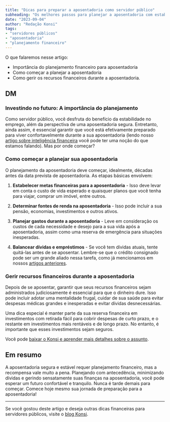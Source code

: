 ```yaml
---
title: "Dicas para preparar a aposentadoria como servidor público"
subheading: "Os melhores passos para planejar a aposentadoria com estabilidade financeira"
date: "2023-09-04"
author: "Redação Konsi"
tags:
- "servidores públicos"
- "aposentadoria"
- "planejamento financeiro"
---
```


O que falaremos nesse artigo:

- Importância do planejamento financeiro para aposentadoria
- Como começar a planejar a aposentadoria
- Como gerir os recursos financeiros durante a aposentadoria.

## DM
### Investindo no futuro: A importância do planejamento

Como servidor público, você desfruta do benefício da estabilidade no emprego, além da perspectiva de uma aposentadoria segura. Entretanto, ainda assim, é essencial garantir que você está efetivamente preparado para viver confortavelmente durante a sua aposentadoria (lendo nosso [artigo sobre inteligência financeira](https://konsi.com.br/postagens/a-importncia-da-inteligncia-financeira-para-servidores-pblicos-e-como-implement-la-em-sua-vida.md) você pode ter uma noção do que estamos falando). Mas por onde começar?

### Como começar a planejar sua aposentadoria 

O planejamento da aposentadoria deve começar, idealmente, décadas antes da data prevista de aposentadoria. As etapas básicas envolvem:

1. **Estabelecer metas financeiras para a aposentadoria** - Isso deve levar em conta o custo de vida esperado e quaisquer planos que você tenha para viajar, comprar um imóvel, entre outros.  

2. **Determinar fontes de renda na aposentadoria** - Isso pode incluir a sua pensão, economias, investimentos e outros ativos.  

3. **Planejar gastos durante a aposentadoria** - Leve em consideração os custos de cada necessidade e desejo para a sua vida após a aposentadoria, assim como uma reserva de emergência para situações inesperadas.

4. **Balancear dívidas e empréstimos** - Se você tem dívidas atuais, tente quitá-las antes de se aposentar. Lembre-se que o crédito consignado pode ser um grande aliado nessa tarefa, como já mencionamos em nossos [artigos anteriores](https://konsi.com.br/postagens/como-usar-o-crdito-consignado-para-quitar-dvidas-caras.md).

### Gerir recursos financeiros durante a aposentadoria

Depois de se aposentar, garantir que seus recursos financeiros sejam administrados judiciosamente é essencial para que o dinheiro dure. Isso pode incluir adotar uma mentalidade frugal, cuidar de sua saúde para evitar despesas médicas grandes e inesperadas e evitar dívidas desnecessárias.

Uma dica especial é manter parte da sua reserva financeira em investimentos com retirada fácil para cobrir despesas de curto prazo, e o restante em investimentos mais rentáveis e de longo prazo. No entanto, é importante que esses investimentos sejam seguros. 

Você pode [baixar o Konsi e aprender mais detalhes sobre o assunto](https://konsi.com.br/download).

## Em resumo

A aposentadoria segura e estável requer planejamento financeiro, mas a recompensa vale muito a pena. Planejando com antecedência, minimizando dívidas e gerindo sensatamente suas finanças na aposentadoria, você pode esperar um futuro confortável e tranquilo. Nunca é tarde demais para começar. Comece hoje mesmo sua jornada de preparação para a aposentadoria! 

---

Se você gostou deste artigo e deseja outras dicas financeiras para servidores públicos, visite o [blog Konsi](https://konsi.com.br/postagens).